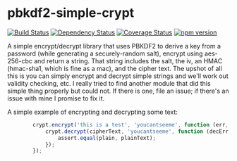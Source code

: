 # pbkdf2-simple-crypt
[![Build Status](https://travis-ci.org/djMax/pbkdf2-simple-crypt.png)](https://travis-ci.org/djMax/pbkdf2-simple-crypt)
[![Dependency Status](https://gemnasium.com/djMax/pbkdf2-simple-crypt.png)](https://gemnasium.com/djMax/pbkdf2-simple-crypt)
[![Coverage Status](https://coveralls.io/repos/djMax/pbkdf2-simple-crypt/badge.png?branch=master)](https://coveralls.io/r/djMax/pbkdf2-simple-crypt?branch=master)
[![npm version](https://badge.fury.io/js/pbkdf2-simple-crypt.svg)](http://badge.fury.io/js/pbkdf2-simple-crypt)

A simple encrypt/decrypt library that uses PBKDF2 to derive a key from a password (while generating a securely-random salt),
encrypt using aes-256-cbc and return a string. That string includes the salt, the iv, an HMAC (hmac-sha1, which is fine
as a mac), and the cipher text. The upshot of all this is you can simply encrypt and decrypt simple strings and we'll work
out validity checking, etc. I really tried to find another module that did this simple thing properly but could not. If there
is one, file an issue; if there's an issue with mine I promise to fix it.

A simple example of encrypting and decrypting some text:


```js
        crypt.encrypt('this is a test', 'youcantseeme', function (err, cipherText) {
            crypt.decrypt(cipherText, 'youcantseeme', function (decErr, plain) {
                assert.equal(plain, plainText);
            });
        });
```
